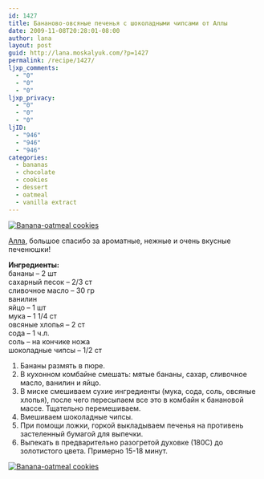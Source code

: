 ```yaml
---
id: 1427
title: Бананово-овсяные печенья с шоколадными чипсами от Аллы
date: 2009-11-08T20:28:01-08:00
author: lana
layout: post
guid: http://lana.moskalyuk.com/?p=1427
permalink: /recipe/1427/
ljxp_comments:
  - "0"
  - "0"
  - "0"
ljxp_privacy:
  - "0"
  - "0"
  - "0"
ljID:
  - "946"
  - "946"
  - "946"
categories:
  - bananas
  - chocolate
  - cookies
  - dessert
  - oatmeal
  - vanilla extract
---
```

<a class="flickr-image alignnone" title="Banana-oatmeal cookies" href="http://www.flickr.com/photos/67405678@N00/4087774261/" target="_blank"><img src="http://farm3.static.flickr.com/2709/4087774261_2ed124821c.jpg" alt="Banana-oatmeal cookies" /></a>

[Алла](http://alpunchik.livejournal.com/53822.html), большое спасибо за ароматные, нежные и очень вкусные печенюшки!

**Ингредиенты:**  
бананы &#8211; 2 шт  
сахарный песок &#8211; 2/3 ст  
сливочное масло &#8211; 30 гр  
ванилин  
яйцо &#8211; 1 шт  
мука &#8211; 1 1/4 ст  
овсяные хлопья &#8211; 2 ст  
сода &#8211; 1 ч.л.  
соль &#8211; на кончике ножа  
шоколадные чипсы &#8211; 1/2 ст

1. Бананы размять в пюре.  
2. В кухонном комбайне смешать: мятые бананы, сахар, сливочное масло, ванилин и яйцо.  
3. В миске смешиваем сухие ингредиенты (мука, сода, соль, овсяные хлопья), после чего пересыпаем все это в комбайн к банановой массе. Тщательно перемешиваем.  
4. Вмешиваем шоколадные чипсы.  
5. При помощи ложки, горкой выкладываем печенья на противень застеленный бумагой для выпечки.  
6. Выпекать в предварительно разогретой духовке (180С) до золотистого цвета. Примерно 15-18 минут.

<a class="flickr-image alignnone" title="Banana-oatmeal cookies" href="http://www.flickr.com/photos/67405678@N00/4087772125/" target="_blank"><img src="http://farm3.static.flickr.com/2642/4087772125_7b50c245e2.jpg" alt="Banana-oatmeal cookies" /></a>